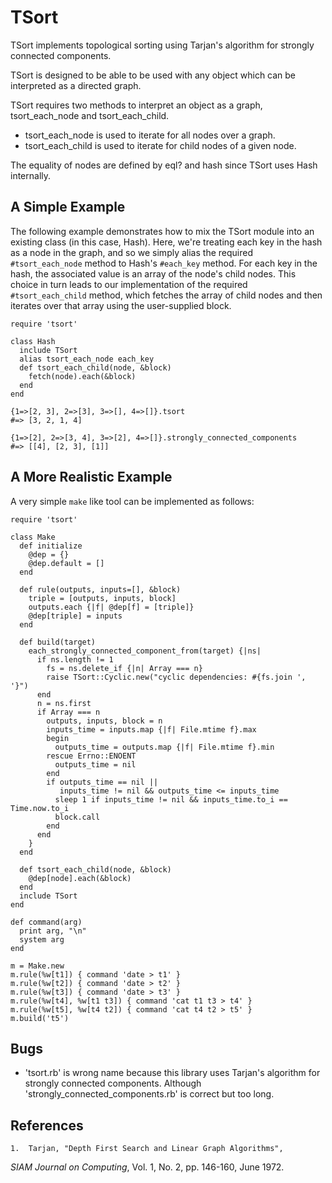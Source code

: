# TSort

TSort implements topological sorting using Tarjan's algorithm for strongly
connected components.

TSort is designed to be able to be used with any object which can be
interpreted as a directed graph.

TSort requires two methods to interpret an object as a graph, tsort_each_node
and tsort_each_child.

*   tsort_each_node is used to iterate for all nodes over a graph.
*   tsort_each_child is used to iterate for child nodes of a given node.


The equality of nodes are defined by eql? and hash since TSort uses Hash
internally.

## A Simple Example

The following example demonstrates how to mix the TSort module into an
existing class (in this case, Hash). Here, we're treating each key in the hash
as a node in the graph, and so we simply alias the required `#tsort_each_node`
method to Hash's `#each_key` method. For each key in the hash, the associated
value is an array of the node's child nodes. This choice in turn leads to our
implementation of the required `#tsort_each_child` method, which fetches the
array of child nodes and then iterates over that array using the user-supplied
block.

    require 'tsort'

    class Hash
      include TSort
      alias tsort_each_node each_key
      def tsort_each_child(node, &block)
        fetch(node).each(&block)
      end
    end

    {1=>[2, 3], 2=>[3], 3=>[], 4=>[]}.tsort
    #=> [3, 2, 1, 4]

    {1=>[2], 2=>[3, 4], 3=>[2], 4=>[]}.strongly_connected_components
    #=> [[4], [2, 3], [1]]

## A More Realistic Example

A very simple `make` like tool can be implemented as follows:

    require 'tsort'

    class Make
      def initialize
        @dep = {}
        @dep.default = []
      end

      def rule(outputs, inputs=[], &block)
        triple = [outputs, inputs, block]
        outputs.each {|f| @dep[f] = [triple]}
        @dep[triple] = inputs
      end

      def build(target)
        each_strongly_connected_component_from(target) {|ns|
          if ns.length != 1
            fs = ns.delete_if {|n| Array === n}
            raise TSort::Cyclic.new("cyclic dependencies: #{fs.join ', '}")
          end
          n = ns.first
          if Array === n
            outputs, inputs, block = n
            inputs_time = inputs.map {|f| File.mtime f}.max
            begin
              outputs_time = outputs.map {|f| File.mtime f}.min
            rescue Errno::ENOENT
              outputs_time = nil
            end
            if outputs_time == nil ||
               inputs_time != nil && outputs_time <= inputs_time
              sleep 1 if inputs_time != nil && inputs_time.to_i == Time.now.to_i
              block.call
            end
          end
        }
      end

      def tsort_each_child(node, &block)
        @dep[node].each(&block)
      end
      include TSort
    end

    def command(arg)
      print arg, "\n"
      system arg
    end

    m = Make.new
    m.rule(%w[t1]) { command 'date > t1' }
    m.rule(%w[t2]) { command 'date > t2' }
    m.rule(%w[t3]) { command 'date > t3' }
    m.rule(%w[t4], %w[t1 t3]) { command 'cat t1 t3 > t4' }
    m.rule(%w[t5], %w[t4 t2]) { command 'cat t4 t2 > t5' }
    m.build('t5')

## Bugs

*   'tsort.rb' is wrong name because this library uses Tarjan's algorithm for
    strongly connected components. Although 'strongly_connected_components.rb'
    is correct but too long.


## References

    1.  Tarjan, "Depth First Search and Linear Graph Algorithms",


*SIAM Journal on Computing*, Vol. 1, No. 2, pp. 146-160, June 1972.